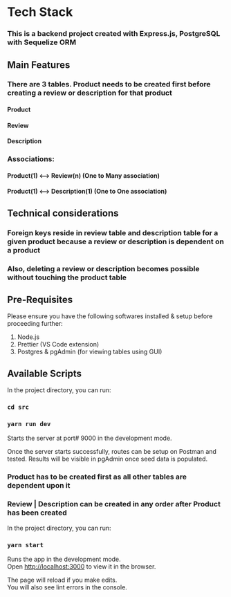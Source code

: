 # Tech Stack

### This is a backend project created with Express.js, PostgreSQL with Sequelize ORM

## Main Features

### There are 3 tables. Product needs to be created first before creating a review or description for that product

#### Product

#### Review

#### Description

### Associations:

#### Product(1) <--> Review(n) (One to Many association)

#### Product(1) <--> Description(1) (One to One association)

## Technical considerations

### Foreign keys reside in review table and description table for a given product because a review or description is dependent on a product

### Also, deleting a review or description becomes possible without touching the product table

## Pre-Requisites

Please ensure you have the following softwares installed & setup before proceeding further:

1. Node.js
2. Prettier (VS Code extension)
3. Postgres & pgAdmin (for viewing tables using GUI)

## Available Scripts

In the project directory, you can run:

### `cd src`

### `yarn run dev`

Starts the server at port# 9000 in the development mode.

Once the server starts successfully, routes can be setup on Postman and tested. Results will be visible in pgAdmin once seed data is populated.

### Product has to be created first as all other tables are dependent upon it

### Review | Description can be created in any order after Product has been created

In the project directory, you can run:

### `yarn start`

Runs the app in the development mode.\
Open [http://localhost:3000](http://localhost:3000) to view it in the browser.

The page will reload if you make edits.\
You will also see lint errors in the console.
